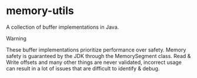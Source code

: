 # memory-utils
A collection of buffer implementations in Java.

> [!WARNING]
> These buffer implementations prioritize performance over safety. Memory safety is guaranteed by the JDK through the MemorySegment class.
> Read & Write offsets and many other things are never validated, incorrect usage can result in a lot of issues that are difficult to identify & debug.
